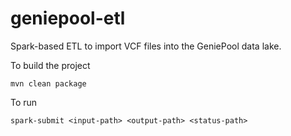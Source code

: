 
# geniepool-etl

Spark-based ETL to import VCF files into the GeniePool data lake.


To build the project
```
mvn clean package
```

To run 

```
spark-submit <input-path> <output-path> <status-path>
```



